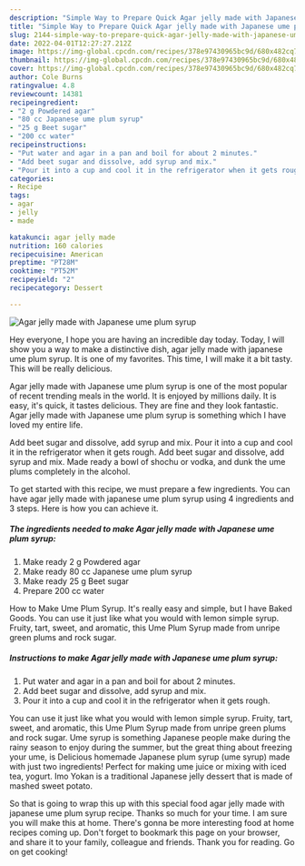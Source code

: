 ```yaml
---
description: "Simple Way to Prepare Quick Agar jelly made with Japanese ume plum syrup"
title: "Simple Way to Prepare Quick Agar jelly made with Japanese ume plum syrup"
slug: 2144-simple-way-to-prepare-quick-agar-jelly-made-with-japanese-ume-plum-syrup
date: 2022-04-01T12:27:27.212Z
image: https://img-global.cpcdn.com/recipes/378e97430965bc9d/680x482cq70/agar-jelly-made-with-japanese-ume-plum-syrup-recipe-main-photo.jpg
thumbnail: https://img-global.cpcdn.com/recipes/378e97430965bc9d/680x482cq70/agar-jelly-made-with-japanese-ume-plum-syrup-recipe-main-photo.jpg
cover: https://img-global.cpcdn.com/recipes/378e97430965bc9d/680x482cq70/agar-jelly-made-with-japanese-ume-plum-syrup-recipe-main-photo.jpg
author: Cole Burns
ratingvalue: 4.8
reviewcount: 14381
recipeingredient:
- "2 g Powdered agar"
- "80 cc Japanese ume plum syrup"
- "25 g Beet sugar"
- "200 cc water"
recipeinstructions:
- "Put water and agar in a pan and boil for about 2 minutes."
- "Add beet sugar and dissolve, add syrup and mix."
- "Pour it into a cup and cool it in the refrigerator when it gets rough."
categories:
- Recipe
tags:
- agar
- jelly
- made

katakunci: agar jelly made 
nutrition: 160 calories
recipecuisine: American
preptime: "PT28M"
cooktime: "PT52M"
recipeyield: "2"
recipecategory: Dessert

---
```



![Agar jelly made with Japanese ume plum syrup](https://img-global.cpcdn.com/recipes/378e97430965bc9d/680x482cq70/agar-jelly-made-with-japanese-ume-plum-syrup-recipe-main-photo.jpg)

Hey everyone, I hope you are having an incredible day today. Today, I will show you a way to make a distinctive dish, agar jelly made with japanese ume plum syrup. It is one of my favorites. This time, I will make it a bit tasty. This will be really delicious.

Agar jelly made with Japanese ume plum syrup is one of the most popular of recent trending meals in the world. It is enjoyed by millions daily. It is easy, it's quick, it tastes delicious. They are fine and they look fantastic. Agar jelly made with Japanese ume plum syrup is something which I have loved my entire life.

Add beet sugar and dissolve, add syrup and mix. Pour it into a cup and cool it in the refrigerator when it gets rough. Add beet sugar and dissolve, add syrup and mix. Made ready a bowl of shochu or vodka, and dunk the ume plums completely in the alcohol.


To get started with this recipe, we must prepare a few ingredients. You can have agar jelly made with japanese ume plum syrup using 4 ingredients and 3 steps. Here is how you can achieve it.

<!--inarticleads1-->

##### The ingredients needed to make Agar jelly made with Japanese ume plum syrup:

1. Make ready 2 g Powdered agar
1. Make ready 80 cc Japanese ume plum syrup
1. Make ready 25 g Beet sugar
1. Prepare 200 cc water


How to Make Ume Plum Syrup. It's really easy and simple, but I have Baked Goods. You can use it just like what you would with lemon simple syrup. Fruity, tart, sweet, and aromatic, this Ume Plum Syrup made from unripe green plums and rock sugar. 

<!--inarticleads2-->

##### Instructions to make Agar jelly made with Japanese ume plum syrup:

1. Put water and agar in a pan and boil for about 2 minutes.
1. Add beet sugar and dissolve, add syrup and mix.
1. Pour it into a cup and cool it in the refrigerator when it gets rough.


You can use it just like what you would with lemon simple syrup. Fruity, tart, sweet, and aromatic, this Ume Plum Syrup made from unripe green plums and rock sugar. Ume syrup is something Japanese people make during the rainy season to enjoy during the summer, but the great thing about freezing your ume, is Delicious homemade Japanese plum syrup (ume syrup) made with just two ingredients! Perfect for making ume juice or mixing with iced tea, yogurt. Imo Yokan is a traditional Japanese jelly dessert that is made of mashed sweet potato. 

So that is going to wrap this up with this special food agar jelly made with japanese ume plum syrup recipe. Thanks so much for your time. I am sure you will make this at home. There's gonna be more interesting food at home recipes coming up. Don't forget to bookmark this page on your browser, and share it to your family, colleague and friends. Thank you for reading. Go on get cooking!
